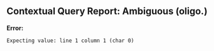 ## Contextual Query Report: Ambiguous (oligo.)

**Error:**
```
Expecting value: line 1 column 1 (char 0)
```